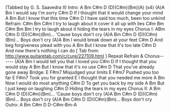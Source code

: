 (Tabbed by G. S. Saavedra II)
Intro: A Bm C#m D (D)(C#m)(Bm)(A) (x4) 
(A)A Bm I would say I'm sorry 
C#m D 
  If I thought that it would change your mind
A Bm 
 But I know that this time
C#m D 
 I have said too much, been too unkind
Refrain: 
C#m Bm C#m 
 I try to laugh about it cover it all up with lies
C#m Bm C#m 
Bm Bm 
 I try to laugh about it hiding the tears in my eyes
Chorus I:
ABm C#m D (D)(C#m)(Bm)... 'Cause boys don't cry 
(A)A Bm C#m D (D)(C#m)(Bm)... Boys don't cry 
(A)A Bm
I would break down at your feet 
C#m D 
 And beg forgiveness plead with you
A Bm 
 But I know that it's too late
C#m D 
 And now there's nothing I can do
[ Tab from: http://www.guitaretab.com/c/cure/227109.html ]
Repeat Refrain & Chorus------
(A)A Bm
I would tell you that I loved you 
C#m D 
 If I thought that you would stay
A Bm 
 But I know that it's no use
C#m D 
 That you've already gone away
Bridge: 
E F#m7 
 Misjudged your limits
E F#m7 
 Pushed you too far
E F#m7 
 Took you for granted
E 
I thought that you needed me more
A Bm 
Now I would do most anything
C#m D 
To get you back by my side
A Bm 
But I just keep on laughing
C#m D 
 Hiding the tears in my eyes
Chorus II:
A Bm C#m D (D)(C#m)(Bm)... 'Cause boys don't cry 
(A)A Bm C#m D (D)(C#m)(Bm)... 
Boys don't cry
(A)A Bm C#m D (D)(C#m)(Bm)... 
Boys don't cry
Outro: A Bm C#m D D-C#m-Bm-A 


